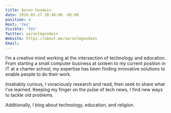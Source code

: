 ```yaml
---
title: Aaron Goodwin
date: 2016-05-27 20:48:00 -06:00
position: 4
Host: 'Yes'
Visible: 'Yes'
Twitter: aaronlmgoodwin
Website: https://about.me/aaronlmgoodwin
Email: 
---
```


I’m a creative mind working at the intersection of technology and education. From starting a small computer business at sixteen to my current position in IT at a charter school, my expertise has been finding innovative solutions to enable people to do their work.

Insatiably curious, I voraciously research and read, then seek to share what I’ve learned. Keeping my finger on the pulse of tech news, I find new ways to tackle old problems.

Additionally, I blog about technology, education, and religion.